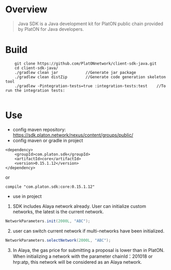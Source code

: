 # Overview
> Java SDK is a Java development kit for PlatON public chain provided by PlatON for Java developers.

# Build
```
    git clone https://github.com/PlatONnetwork/client-sdk-java.git
    cd client-sdk-java/
    ./gradlew clean jar            //Generate jar package
	./gradlew clean distZip        //Generate code generation skeleton tool
    ./gradlew -Pintegration-tests=true :integration-tests:test    //To run the integration tests:
   
``` 

# Use

* config maven repository:  https://sdk.platon.network/nexus/content/groups/public/
* config maven or gradle in project

```
<dependency>
    <groupId>com.platon.sdk</groupId>
    <artifactId>core</artifactId>
    <version>0.15.1.12</version>
</dependency>
```

or

```
compile "com.platon.sdk:core:0.15.1.12"
```

* use in project

1. SDK includes Alaya network already. User can initialize custom networks, the latest is the current network.
```java
NetworkParameters.init(2000L, "ABC");  
```

2. user can switch current network if multi-networks have been initialized.
```java
NetworkParameters.selectNetwork(2000L, "ABC");  
```
3. In Alaya, the gas price for submitting a proposal is lower than in PlatON. When initializing a network with the parameter chainId：201018 or hrp:atp, this network will be considered as an Alaya network.
